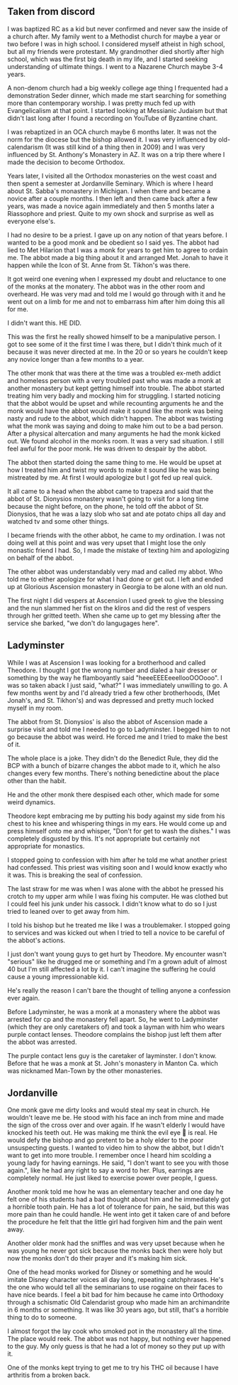 ## Taken from discord
I was baptized RC as a kid but never confirmed and never saw the inside of a church after. 
My family went to a Methodist church for maybe a year or two before I was in high school. 
I considered myself atheist in high school, but all my friends were protestant. 
My grandmother died shortly after high school, which was the first big death in my life, and I started seeking understanding of ultimate things. 
I went to a Nazarene Church maybe 3-4 years. 

A non-denom church had a big weekly college age thing I frequented had a demonstration Seder dinner, which made me start searching for something more than contemporary worship. 
I was pretty much fed up with Evangelicalism at that point. 
I started looking at Messianic Judaism but that didn't last long after I found a recording on YouTube of Byzantine chant.

I was rebaptized in an OCA church maybe 6 months later. 
It was not the norm for the diocese but the bishop allowed it. 
I was very influenced by old-calendarism (It was still kind of a thing then in 2009) and I was very influenced by St. Anthony's Monastery in AZ. 
It was on a trip there where I made the decision to become Orthodox.

Years later, I visited all the Orthodox monasteries on the west coast and then spent a semester at Jordanville Seminary. 
Which is where I heard about St. Sabba's monastery in Michigan. 
I when there and became a novice after a couple months. 
I then left and then came back after a few years, was made a novice again immediately and then 5 months later a Riassophore and priest. 
Quite to my own shock and surprise as well as everyone else's.

I had no desire to be a priest. 
I gave up on any notion of that years before. 
I wanted to be a good monk and be obedient so I said yes. 
The abbot had lied to Met Hilarion that I was a monk for years to get him to agree to ordain me. 
The abbot made a big thing about it and arranged Met. Jonah to have it happen while the Icon of St. Anne from St. Tikhon's was there.

It got weird one evening when I expressed my doubt and reluctance to one of the monks at the monatery. 
The abbot was in the other room and overheard. 
He was very mad and told me I would go through with it and he went out on a limb for me and not to embarrass him after him doing this all for me.

I didn't want this. HE DID.

This was the first he really showed himself to be a manipulative person. 
I got to see some of it the first time I was there, but I didn't think much of it because it was never directed at me. 
In the 20 or so years he couldn't keep any novice longer than a few months to a year. 

The other monk that was there at the time was a troubled ex-meth addict and homeless person with a very troubled past who was made a monk at another monastery but kept getting himself into trouble. 
The abbot started treating him very badly and mocking him for struggling. 
I started noticing that the abbot would be upset and while recounting arguments he and the monk would have the abbot would make it sound like the monk was being nasty and rude to the abbot, which didn't happen. 
The abbot was twisting what the monk was saying and doing to make him out to be a bad person. 
After a physical altercation and many arguments he had the monk kicked out. 
We found alcohol in the monks room. 
It was a very sad situation. 
I still feel awful for the poor monk. 
He was driven to despair by the abbot.

The abbot then started doing the same thing to me. 
He would be upset at how I treated him and twist my words to make it sound like he was being mistreated by me. 
At first I would apologize but I got fed up real quick.

It all came to a head when the abbot came to trapeza and said that the abbot of St. Dionysios monastery wasn't going to visit for a long time because the night before, on the phone, he told off the abbot of St. Dionysios, that he was a lazy slob who sat and ate potato chips all day and watched tv and some other things.

I became friends with the other abbot, he came to my ordination. 
I was not doing well at this point and was very upset that I might lose the only monastic friend I had. 
So, I made the mistake of texting him and apologizing on behalf of the abbot.

The other abbot was understandably very mad and called my abbot. 
Who told me to either apologize for what I had done or get out. 
I left and ended up at Glorious Ascension monastery in Georgia to be alone with an old nun.

The first night I did vespers at Ascension I used greek to give the blessing and the nun slammed her fist on the kliros and did the rest of vespers through her gritted teeth. When she came up to get my blessing after the service she barked, "we don't do langugages here".

## Ladyminster
While I was at Ascension I was looking for a brotherhood and called Theodore. 
I thought I got the wrong number and dialed a hair dresser or something by the way he flamboyantly said "heeeEEEEeeellooOOOooo". 
I was so taken aback I just said, "what?" 
I was immediately unwilling to go. 
A few months went by and I'd already tried a few other brotherhoods, (Met Jonah's, and St. Tikhon's) and was depressed and pretty much locked myself in my room. 

The abbot from St. Dionysios' is also the abbot of Ascension made a surprise visit and told me I needed to go to Ladyminster. 
I begged him to not go because the abbot was weird. 
He forced me and I tried to make the best of it. 

The whole place is a joke. 
They didn't do the Benedict Rule, they did the BCP with a bunch of bizarre changes the abbot made to it, which he also changes every few months. 
There's nothing benedictine about the place other than the habit.

He and the other monk there despised each other, which made for some weird dynamics.

Theodore kept embracing me by putting his body against my side from his chest to his knee and whispering things in my ears. 
He would come up and press himself onto me and whisper, "Don't for get to wash the dishes." 
I was completely disgusted by this. 
It's not appropriate but certainly not appropriate for monastics.

I stopped going to confession with him after he told me what another priest had confessed. 
This priest was visiting soon and I would know exactly who it was. 
This is breaking the seal of confession.

The last straw for me was when I was alone with the abbot he pressed his crotch to my upper arm while I was fixing his computer. 
He was clothed but I could feel his junk under his cassock. 
I didn't know what to do so I just tried to leaned over to get away from him. 

I told his bishop but he treated me like I was a troublemaker. 
I stopped going to services and was kicked out when I tried to tell a novice to be careful of the abbot's actions.

I just don't want young guys to get hurt by Theodore. 
My encounter wasn't "serious" like he drugged me or something and I'm a grown adult of almost 40 but I'm still affected a lot by it. 
I can't imagine the suffering he could cause a young impressionable kid.

He's really the reason I can't bare the thought of telling anyone a confession ever again.

Before Ladyminster, he was a monk at a monastery where the abbot was arrested for cp and the monastery fell apart. 
So, he went to Ladyminster (which they are only caretakers of) and took a layman with him who wears purple contact lenses.
Theodore complains the bishop just left them after the abbot was arrested.

The purple contact lens guy is the caretaker of layminster.
I don't know. 
Before that he was a monk at St. John's monastery in Manton Ca. which was nicknamed Man-Town by the other monasteries.

## Jordanville
One monk gave me dirty looks and would steal my seat in church. 
He wouldn't leave me be. 
He stood with his face an inch from mine and made the sign of the cross over and over again. 
If he wasn't elderly I would have knocked his teeth out.
He was making me think the evil eye 🧿 is real. 
He would defy the bishop and go pretent to be a holy elder to the poor unsuspecting guests. 
I wanted to video him to show the abbot, but I didn't want to get into more trouble.
I remember once I heard him scolding a young lady for having earnings. 
He said, "I don't want to see you with those again.", like he had any right to say a word to her. 
Plus, earrings are completely normal. 
He just liked to exercise power over people, I guess.

Another monk told me how he was an elementary teacher and one day he felt one of his students had a bad thought about him and he immediately got a horrible tooth pain. 
He has a lot of tolerance for pain, he said, but this was more pain than he could handle. 
He went into get it taken care of and before the procedure he felt that the little girl had forgiven him and the pain went away.

Another older monk had the sniffles and was very upset because when he was young he never got sick because the monks back then were holy but now the monks don't do their prayer and it's making him sick.

One of the head monks worked for Disney or something and he would imitate Disney character voices all day long, repeating catchphrases.
He's the one who would tell all the seminarians to use rogaine on their faces to have nice beards.
I feel a bit bad for him because he came into Orthodoxy through a schismatic Old Calendarist group who made him an archimandrite in 6 months or something.
It was like 30 years ago, but still, that's a horrible thing to do to someone.

I almost forgot the lay cook who smoked pot in the monastery all the time. 
The place would reek.
The abbot was not happy, but nothing ever happened to the guy. 
My only guess is that he had a lot of money so they put up with it.

One of the monks kept trying to get me to try his THC oil because I have arthritis from a broken back.
